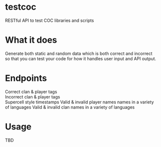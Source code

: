 # testcoc
RESTful API to test COC libraries and scripts

# What it does
Generate both static and random data which is both correct and incorrect so that you 
can test your code for how it handles user input and API output.

# Endpoints
Correct clan & player tags  
Incorrect clan & player tags  
Supercell style timestamps
Valid & invalid player names names in a variety of languages
Valid & invalid clan names in a variety of languages
 
 # Usage
 TBD